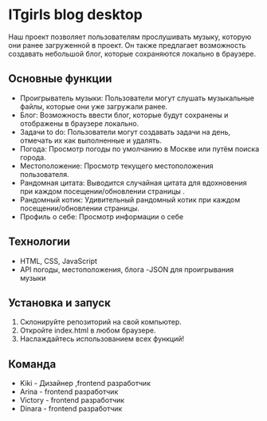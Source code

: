 # ITgirls blog desktop

Наш проект позволяет пользователям прослушивать музыку, которую они ранее загруженной в проект. Он также предлагает возможность создавать небольшой блог, которые сохраняются локально в браузере.

## Основные функции

- Проигрыватель музыки: Пользователи могут слушать музыкальные файлы, которые они уже загружали ранее.
- Блог: Возможность ввести блог, которые будут сохранены и отображены в браузере локально.
- Задачи to do: Пользователи могут создавать задачи на день, отмечать их как выполненные и удалять.
- Погода: Просмотр погоды по умолчанию в Москве или путём поиска города.
- Местоположение: Просмотр текущего местоположения пользователя.
- Рандомная цитата: Выводится случайная цитата для вдохновения при каждом посещении/обновлении страницы .
- Рандомный котик: Удивительный рандомный котик при каждом посещении/обновлении страницы.
- Профиль о себе: Просмотр информации о себе


## Технологии

- HTML, CSS, JavaScript
- API  погоды, местоположения, блога 
-JSON для проигрывания музыки

## Установка и запуск

1. Склонируйте репозиторий на свой компьютер.
2. Откройте index.html в любом браузере.
3. Наслаждайтесь использованием всех функций!

## Команда

- Kiki - Дизайнер ,frontend разработчик 
- Arina - frontend разработчик 
- Victory - frontend разработчик  
- Dinara - frontend разработчик
